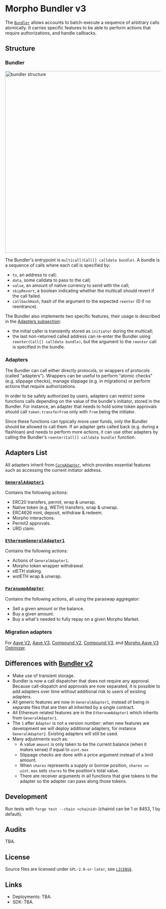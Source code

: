 # Morpho Bundler v3

The [`Bundler`](./src/Bundler.sol) allows accounts to batch-execute a sequence of arbitrary calls atomically.
It carries specific features to be able to perform actions that require authorizations, and handle callbacks.

## Structure

### Bundler

<img width="586" alt="bundler structure" src="https://github.com/user-attachments/assets/983b7e48-ba0c-4fda-a31b-e7c9cc212da4">

The Bundler's entrypoint is `multicall(Call[] calldata bundle)`.
A bundle is a sequence of calls where each call is specified by:

- `to`, an address to call;
- `data`, some calldata to pass to the call;
- `value`, an amount of native currency to send with the call;
- `skipRevert`, a boolean indicating whether the multicall should revert if the call failed.
- `callbackHash`, hash of the argument to the expected `reenter` (0 if no reentrance).


The Bundler also implements two specific features, their usage is described in the [Adapters subsection](#adapters):

- the initial caller is transiently stored as `initiator` during the multicall;
- the last non-returned called address can re-enter the Bundler using `reenter(Call[] calldata bundle)`, but the argument to the `reenter` call is specified in the bundle.

### Adapters

The Bundler can call either directly protocols, or wrappers of protocols (called "adapters").
Wrappers can be useful to perform “atomic checks" (e.g. slippage checks), manage slippage (e.g. in migrations) or perform actions that require authorizations.

In order to be safely authorized by users, adapters can restrict some functions calls depending on the value of the bundle's initiator, stored in the Bundler.
For instance, an adapter that needs to hold some token approvals should call `token.transferFrom` only with `from` being the initiator.

Since these functions can typically move user funds, only the Bundler should be allowed to call them.
If an adapter gets called back (e.g. during a flashloan) and needs to perform more actions, it can use other adapters by calling the Bundler's `reenter(Call[] calldata bundle)` function.

## Adapters List

All adapters inherit from [`CoreAdapter`](./src/adapters/CoreAdapter.sol), which provides essential features such as accessing the current initiator address.

### [`GeneralAdapter1`](./src/adapters/GeneralAdapter1.sol)

Contains the following actions:

- ERC20 transfers, permit, wrap & unwrap.
- Native token (e.g. WETH) transfers, wrap & unwrap.
- ERC4626 mint, deposit, withdraw & redeem.
- Morpho interactions.
- Permit2 approvals.
- URD claim.

### [`EthereumGeneralAdapter1`](./src/adapters/EthereumGeneralAdapter1.sol)

Contains the following actions:

- Actions of `GeneralAdapter1`.
- Morpho token wrapper withdrawal.
- stETH staking.
- wstETH wrap & unwrap.

### [`ParaswapAdapter`](./src/adapters/ParaswapAdapter.sol)

Contains the following actions, all using the paraswap aggregator:

- Sell a given amount or the balance.
- Buy a given amount.
- Buy a what's needed to fully repay on a given Morpho Market.

### Migration adapters

For [Aave V2](./src/adapters/migration/AaveV2MigrationAdapter.sol), [Aave V3](./src/adapters/migration/AaveV3MigrationAdapter.sol), [Compound V2](./src/adapters/migration/CompoundV2MigrationAdapter.sol), [Compound V3](./src/adapters/migration/CompoundV3MigrationAdapter.sol), and [Morpho Aave V3 Optimizer](./src/adapters/migration/AaveV3OptimizerMigrationAdapter.sol).

## Differences with [Bundler v2](https://github.com/morpho-org/morpho-blue-bundlers)

- Make use of transient storage.
- Bundler is now a call dispatcher that does not require any approval.
  Because call-dispatch and approvals are now separated, it is possible to add adapters over time without additional risk to users of existing adapters.
- All generic features are now in `GeneralAdapter1`, instead of being in separate files that are then all inherited by a single contract.
- All Ethereum related features are in the `EthereumAdapter1` which inherits from `GeneralAdapter1`.
- The `1` after `Adapter` is not a version number: when new features are development we will deploy additional adapters, for instance `GeneralAdapter2`.
  Existing adapters will still be used.
- Many adjustments such as:
  - A value `amount` is only taken to be the current balance (when it makes sense) if equal to `uint.max`
  - Slippage checks are done with a price argument instead of a limit amount.
  - When `shares` represents a supply or borrow position, `shares == uint.max` sets `shares` to the position's total value.
  - There are receiver arguments in all functions that give tokens to the adapter so the adapter can pass along those tokens.

## Development

Run tests with `forge test --chain <chainid>` (chainid can be 1 or 8453, 1 by default).

## Audits

TBA.

## License

Source files are licensed under `GPL-2.0-or-later`, see [`LICENSE`](./LICENSE).

## Links

- Deployments: TBA.
- SDK: TBA.
